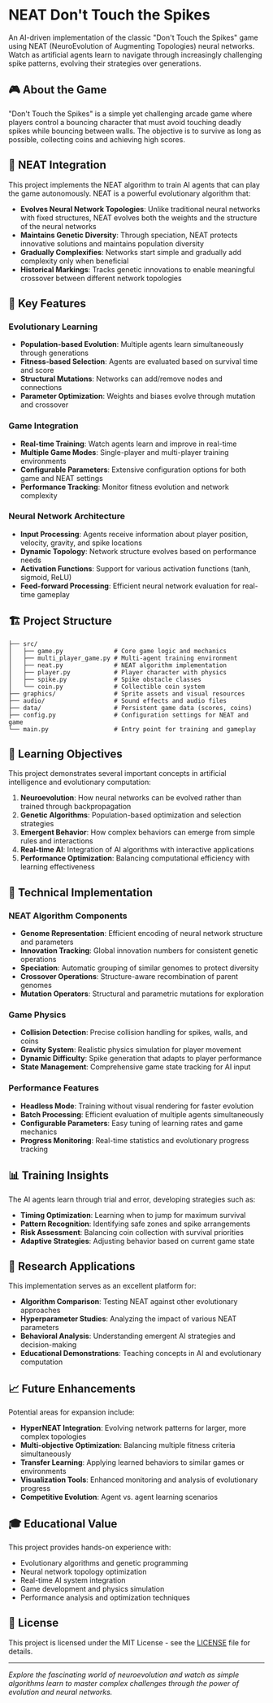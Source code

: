 # NEAT Don't Touch the Spikes

An AI-driven implementation of the classic "Don't Touch the Spikes" game using NEAT (NeuroEvolution of Augmenting Topologies) neural networks. Watch as artificial agents learn to navigate through increasingly challenging spike patterns, evolving their strategies over generations.

## 🎮 About the Game

"Don't Touch the Spikes" is a simple yet challenging arcade game where players control a bouncing character that must avoid touching deadly spikes while bouncing between walls. The objective is to survive as long as possible, collecting coins and achieving high scores.

## 🧠 NEAT Integration

This project implements the NEAT algorithm to train AI agents that can play the game autonomously. NEAT is a powerful evolutionary algorithm that:

- **Evolves Neural Network Topologies**: Unlike traditional neural networks with fixed structures, NEAT evolves both the weights and the structure of the neural networks
- **Maintains Genetic Diversity**: Through speciation, NEAT protects innovative solutions and maintains population diversity
- **Gradually Complexifies**: Networks start simple and gradually add complexity only when beneficial
- **Historical Markings**: Tracks genetic innovations to enable meaningful crossover between different network topologies

## 🔬 Key Features

### Evolutionary Learning
- **Population-based Evolution**: Multiple agents learn simultaneously through generations
- **Fitness-based Selection**: Agents are evaluated based on survival time and score
- **Structural Mutations**: Networks can add/remove nodes and connections
- **Parameter Optimization**: Weights and biases evolve through mutation and crossover

### Game Integration
- **Real-time Training**: Watch agents learn and improve in real-time
- **Multiple Game Modes**: Single-player and multi-player training environments
- **Configurable Parameters**: Extensive configuration options for both game and NEAT settings
- **Performance Tracking**: Monitor fitness evolution and network complexity

### Neural Network Architecture
- **Input Processing**: Agents receive information about player position, velocity, gravity, and spike locations
- **Dynamic Topology**: Network structure evolves based on performance needs
- **Activation Functions**: Support for various activation functions (tanh, sigmoid, ReLU)
- **Feed-forward Processing**: Efficient neural network evaluation for real-time gameplay

## 🏗️ Project Structure

```
├── src/
│   ├── game.py              # Core game logic and mechanics
│   ├── multi_player_game.py # Multi-agent training environment
│   ├── neat.py              # NEAT algorithm implementation
│   ├── player.py            # Player character with physics
│   ├── spike.py             # Spike obstacle classes
│   └── coin.py              # Collectible coin system
├── graphics/                # Sprite assets and visual resources
├── audio/                   # Sound effects and audio files
├── data/                    # Persistent game data (scores, coins)
├── config.py                # Configuration settings for NEAT and game
└── main.py                  # Entry point for training and gameplay
```

## 🎯 Learning Objectives

This project demonstrates several important concepts in artificial intelligence and evolutionary computation:

1. **Neuroevolution**: How neural networks can be evolved rather than trained through backpropagation
2. **Genetic Algorithms**: Population-based optimization and selection strategies
3. **Emergent Behavior**: How complex behaviors can emerge from simple rules and interactions
4. **Real-time AI**: Integration of AI algorithms with interactive applications
5. **Performance Optimization**: Balancing computational efficiency with learning effectiveness

## 🔧 Technical Implementation

### NEAT Algorithm Components
- **Genome Representation**: Efficient encoding of neural network structure and parameters
- **Innovation Tracking**: Global innovation numbers for consistent genetic operations
- **Speciation**: Automatic grouping of similar genomes to protect diversity
- **Crossover Operations**: Structure-aware recombination of parent genomes
- **Mutation Operators**: Structural and parametric mutations for exploration

### Game Physics
- **Collision Detection**: Precise collision handling for spikes, walls, and coins
- **Gravity System**: Realistic physics simulation for player movement
- **Dynamic Difficulty**: Spike generation that adapts to player performance
- **State Management**: Comprehensive game state tracking for AI input

### Performance Features
- **Headless Mode**: Training without visual rendering for faster evolution
- **Batch Processing**: Efficient evaluation of multiple agents simultaneously
- **Configurable Parameters**: Easy tuning of learning rates and game mechanics
- **Progress Monitoring**: Real-time statistics and evolutionary progress tracking

## 📊 Training Insights

The AI agents learn through trial and error, developing strategies such as:
- **Timing Optimization**: Learning when to jump for maximum survival
- **Pattern Recognition**: Identifying safe zones and spike arrangements
- **Risk Assessment**: Balancing coin collection with survival priorities
- **Adaptive Strategies**: Adjusting behavior based on current game state

## 🔬 Research Applications

This implementation serves as an excellent platform for:
- **Algorithm Comparison**: Testing NEAT against other evolutionary approaches
- **Hyperparameter Studies**: Analyzing the impact of various NEAT parameters
- **Behavioral Analysis**: Understanding emergent AI strategies and decision-making
- **Educational Demonstrations**: Teaching concepts in AI and evolutionary computation

## 📈 Future Enhancements

Potential areas for expansion include:
- **HyperNEAT Integration**: Evolving network patterns for larger, more complex topologies
- **Multi-objective Optimization**: Balancing multiple fitness criteria simultaneously
- **Transfer Learning**: Applying learned behaviors to similar games or environments
- **Visualization Tools**: Enhanced monitoring and analysis of evolutionary progress
- **Competitive Evolution**: Agent vs. agent learning scenarios

## 🎓 Educational Value

This project provides hands-on experience with:
- Evolutionary algorithms and genetic programming
- Neural network topology optimization
- Real-time AI system integration
- Game development and physics simulation
- Performance analysis and optimization techniques

## 📝 License

This project is licensed under the MIT License - see the [LICENSE](LICENSE) file for details.

---

*Explore the fascinating world of neuroevolution and watch as simple algorithms learn to master complex challenges through the power of evolution and neural networks.*

